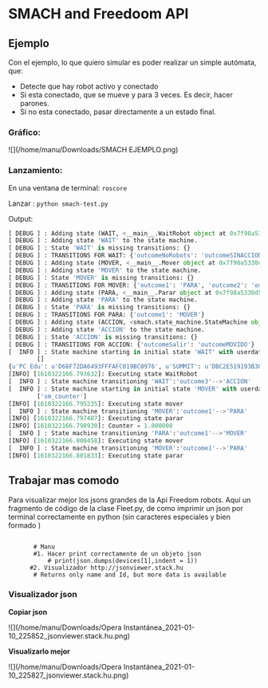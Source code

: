 # SMACH and Freedoom API





## Ejemplo

Con el ejemplo, lo que quiero simular es poder realizar un simple autómata, que:

- Detecte que hay robot activo y conectado
- Si esta conectado, que se mueve y para 3 veces. Es decir, hacer parones.
- Si no esta conectado, pasar directamente a un estado final.



### Gráfico:

![](/home/manu/Downloads/SMACH EJEMPLO.png)



### Lanzamiento:

En una ventana de terminal: `roscore` 

Lanzar : `python smach-test.py`  

Output:

```python
[ DEBUG ] : Adding state (WAIT, <__main__.WaitRobot object at 0x7f98a53195d0>, {'outcomeNoRobots': 'outcomeSINACCION', 'outcome3': 'ACCION'})
[ DEBUG ] : Adding state 'WAIT' to the state machine.
[ DEBUG ] : State 'WAIT' is missing transitions: {}
[ DEBUG ] : TRANSITIONS FOR WAIT: {'outcomeNoRobots': 'outcomeSINACCION', 'outcome3': 'ACCION'}
[ DEBUG ] : Adding state (MOVER, <__main__.Mover object at 0x7f98a5330c50>, {'outcome1': 'PARA', 'outcome2': 'outcomeSalir'})
[ DEBUG ] : Adding state 'MOVER' to the state machine.
[ DEBUG ] : State 'MOVER' is missing transitions: {}
[ DEBUG ] : TRANSITIONS FOR MOVER: {'outcome1': 'PARA', 'outcome2': 'outcomeSalir'}
[ DEBUG ] : Adding state (PARA, <__main__.Parar object at 0x7f98a5330d50>, {'outcome1': 'MOVER'})
[ DEBUG ] : Adding state 'PARA' to the state machine.
[ DEBUG ] : State 'PARA' is missing transitions: {}
[ DEBUG ] : TRANSITIONS FOR PARA: {'outcome1': 'MOVER'}
[ DEBUG ] : Adding state (ACCION, <smach.state_machine.StateMachine object at 0x7f98a994a750>, {'outcomeSalir': 'outcomeMOVIDO'})
[ DEBUG ] : Adding state 'ACCION' to the state machine.
[ DEBUG ] : State 'ACCION' is missing transitions: {}
[ DEBUG ] : TRANSITIONS FOR ACCION: {'outcomeSalir': 'outcomeMOVIDO'}
[  INFO ] : State machine starting in initial state 'WAIT' with userdata: 
        []
{u'PC Edu': u'D68F72DA6493FFFAFC019BC0976', u'SUMMIT': u'DBC2E519193B30D58920BDF5A4B', u'RB1_UR3': u'DAAE57251443090874861EDB530'}
[INFO] [1610322166.793632]: Executing state WaitRobot
[  INFO ] : State machine transitioning 'WAIT':'outcome3'-->'ACCION'
[  INFO ] : State machine starting in initial state 'MOVER' with userdata: 
        ['sm_counter']
[INFO] [1610322166.795235]: Executing state mover
[  INFO ] : State machine transitioning 'MOVER':'outcome1'-->'PARA'
[INFO] [1610322166.797487]: Executing state parar
[INFO] [1610322166.798930]: Counter = 1.000000
[  INFO ] : State machine transitioning 'PARA':'outcome1'-->'MOVER'
[INFO] [1610322166.800458]: Executing state mover
[  INFO ] : State machine transitioning 'MOVER':'outcome1'-->'PARA'
[INFO] [1610322166.801833]: Executing state parar
```



## Trabajar mas comodo

Para visualizar mejor los jsons grandes de la Api Freedom robots. Aquí un fragmento de código de la clase Fleet.py, de como imprimir un json por terminal correctamente en python (sin caracteres especiales y bien formado )

```

       # Manu
       #1. Hacer print correctamente de un objeto json
           # print(json.dumps(devices[1],indent = 1))
      #2. Visualizador http://jsonviewer.stack.hu
       # Returns only name and Id, but more data is available
```

### Visualizador json

**Copiar json**

![](/home/manu/Downloads/Opera Instantánea_2021-01-10_225852_jsonviewer.stack.hu.png)

**Visualizarlo mejor**

![](/home/manu/Downloads/Opera Instantánea_2021-01-10_225827_jsonviewer.stack.hu.png)